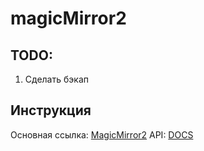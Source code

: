# magicMirror2

## TODO:
1. Сделать бэкап

## Инструкция
Основная ссылка: [MagicMirror2](https://magicmirror.builders/)
API: [DOCS](https://docs.magicmirror.builders/)
